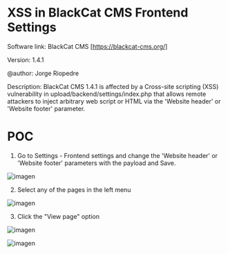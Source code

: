 # XSS in BlackCat CMS Frontend Settings

Software link: BlackCat CMS [https://blackcat-cms.org/]

Version: 1.4.1

@author: Jorge Riopedre

Description: BlackCat CMS 1.4.1 is affected by a Cross-site scripting (XSS) vulnerability in upload/backend/settings/index.php that allows remote attackers to inject arbitrary web script or HTML via the 'Website header' or 'Website footer' parameter.

# POC

1. Go to Settings - Frontend settings and change the 'Website header' or 'Website footer' parameters with the payload and Save.

![imagen](https://github.com/Gi0rgi0R/xss_frontend_settings_blackcat_cms_1.4.1/assets/145793179/9987fb23-98e3-4b93-8e38-e4610c019590)

2. Select any of the pages in the left menu

![imagen](https://github.com/Gi0rgi0R/xss_frontend_settings_blackcat_cms_1.4.1/assets/145793179/19e43c68-7568-4254-95d0-6111ea5b8c9c)

3. Click the "View page" option

![imagen](https://github.com/Gi0rgi0R/xss_frontend_settings_blackcat_cms_1.4.1/assets/145793179/4804ce1f-9081-447a-98bd-a327ccfd5d8d)

![imagen](https://github.com/Gi0rgi0R/xss_frontend_settings_blackcat_cms_1.4.1/assets/145793179/36d96d67-04d2-4d13-b0e8-b4657b63bab4)




